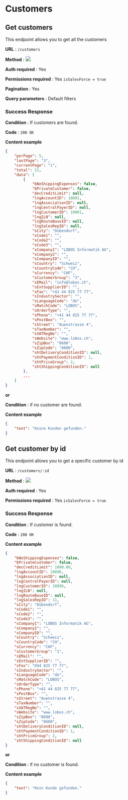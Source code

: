 # Customers

## Get customers

This endpoint allows you to get all the customers

**URL** : `/customers`

**Method** : <img src="https://img.shields.io/badge/GET%20-%23323330.svg?&style=flat&color=green"/>

**Auth required** : Yes

**Permissions required** : Yes `isSalesForce = true`

**Pagination** : Yes

**Query parameters** : Default filters

### Success Response

**Condition** : If customers are found.

**Code** : `200 OK`

**Content example**

```json
{
    "perPage": 5,
    "lastPage": "3",
    "currentPage": "1",
    "total": 15,
    "data": [
        {
            "bNoShippingExpenses": false,
            "bPrivateCustomer": false,
            "decCreditLimit": null,
            "lngAccountID": 10001,
            "lngAssociationID": null,
            "lngCentralPayerID": null,
            "lngCustomerID": 10001,
            "lngILN": null,
            "lngRouteBaseID": null,
            "lngSalesRepID": null,
            "sCity": "Dübendorf",
            "sCode1": "",
            "sCode2": "",
            "sCode3": "",
            "sCompany1": "LOBOS Informatik AG",
            "sCompany2": "",
            "sCompanyID": "",
            "sCountry": "Schweiz",
            "sCountryCode": "CH",
            "sCurrency": "CHF",
            "sCustomerGroup": "3",
            "sEMail": "info@lobos.ch",
            "sExtSupplierID": "",
            "sFax": "+41 44 825 77 77",
            "sIndustrySector": "",
            "sLanguageCode": "de",
            "sMatchCode": "LOBOS",
            "sOrderType": "",
            "sPhone": "+41 44 825 77 77",
            "sPostBox": "",
            "sStreet": "Auenstrasse 4",
            "sTaxNumber": "",
            "sVATRegNo": "",
            "sWebsite": "www.lobos.ch",
            "sZipBox": "8600",
            "sZipCode": "8600",
            "shtDeliveryConditionID": null,
            "shtPaymentConditionID": 1,
            "shtPriceGroup": 2,
            "shtShippingConditionID": null
        },
        ...
    ]
}
```

**or**

**Condition** : if no customer are found.

**Content example**

```json
{
    "text": "Keine Kunden gefunden."
}
```

## Get customer by id

This endpoint allows you to get a specific customer by id

**URL** : `/customers/:id`

**Method** : <img src="https://img.shields.io/badge/GET%20-%23323330.svg?&style=flat&color=green"/>

**Auth required** : Yes

**Permissions required** : Yes `isSalesForce = true`

### Success Response

**Condition** : If customer is found.

**Code** : `200 OK`

**Content example**

```json
{
    "bNoShippingExpenses": false,
    "bPrivateCustomer": false,
    "decCreditLimit": 1000.00,
    "lngAccountID": 10896,
    "lngAssociationID": null,
    "lngCentralPayerID": null,
    "lngCustomerID": 10896,
    "lngILN": null,
    "lngRouteBaseID": null,
    "lngSalesRepID": 11,
    "sCity": "Dübendorf",
    "sCode1": "",
    "sCode2": "",
    "sCode3": "",
    "sCompany1": "LOBOS Informatik AG",
    "sCompany2": "",
    "sCompanyID": "",
    "sCountry": "Schweiz",
    "sCountryCode": "CH",
    "sCurrency": "CHF",
    "sCustomerGroup": "1",
    "sEMail": "",
    "sExtSupplierID": "",
    "sFax": "044 825 77 77",
    "sIndustrySector": "",
    "sLanguageCode": "de",
    "sMatchCode": "LOBOS",
    "sOrderType": "",
    "sPhone": "+41 44 825 77 77",
    "sPostBox": "",
    "sStreet": "Auenstrasse 4",
    "sTaxNumber": "",
    "sVATRegNo": "",
    "sWebsite": "www.lobos.ch",
    "sZipBox": "8600",
    "sZipCode": "8600",
    "shtDeliveryConditionID": null,
    "shtPaymentConditionID": 1,
    "shtPriceGroup": 2,
    "shtShippingConditionID": null
}
```

**or**

**Condition** : if no customer is found.

**Content example**

```json
{
    "text": "Kein Kunde gefunden."
}
```